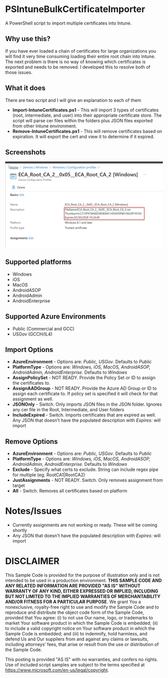 # PSIntuneBulkCertificateImporter
A PowerShell script to import multiple certificates into Intune. 

## Why use this?
If you have ever loaded a chain of certificates for large organizations you will find it very time consuming loading their entire root chain into Intune. 
The next problem is there is no way of knowing which certificates is exported and needs to be removed. 
I developed this to resolve both of those issues.

## What it does

There are two script and I will give an explanation to each of them
- **Import-IntuneCertificates.ps1** - This will import 3 types of certificates (root, intermediate, and user) into their appropriate certificate store. The script will parse cer files within the folders plus JSON files exported from other Intune environment. 
- **Remove-IntuneCertificates.ps1** - This will remove certificates based on expiration. It will export the cert and view it to determine if it expired. 

## Screenshots

![cert](.images/cert_description.png)

## Supported platforms

- Windows
- iOS
- MacOS
- AndroidASOP
- AndroidAdmin
- AndroidEnterprise

## Supported Azure Environments

- Public (Commercial and GCC)
- USGov (GCCH/IL4)

## Import Options

- **AzureEnvironment** - Options are: _Public, USGov_. Defaults to _Public_
- **PlatformType** - Options are: _Windows, iOS, MacOS, AndroidASOP, AndroidAdmin, AndroidEnterprise_. Defaults to _Windows_
- **AssignPolicySet** - NOT READY. Provide the Policy Set or ID to assign the certificates to. 
- **AssignAADGroup** - NOT READY. Provide the Azure AD Group or ID to assign each certificate to. If policy set is specified it will check for that assignment as well. 
- **JSONOnly** - Switch. Only imports JSON files in the JSON folder. Ignores any cer file in the Root, Intermediate, and User folders
- **IncludeExpired** - Switch. Imports certificates that are expired as well. Any JSON that doesn't have the populated description with _Expires:_ will import

## Remove Options

- **AzureEnvironment** - Options are: _Public, USGov_. Defaults to _Public_
- **PlatformType** - Options are: _Windows, iOS, MacOS, AndroidASOP, AndroidAdmin, AndroidEnterprise_. Defaults to _Windows_
- **Exclude** - Specify what certs to exclude. String can include regex pipe for multiple (eg. RootCA1|RootCA2)
- **JustAssignments** - NOT READY. Switch. Only removes assignment from target
- **All** - Switch. Removes all certificates based on platform

# Notes/Issues

- Currently assignments are not working or ready. These will be coming shortly
- Any JSON that doesn't have the populated description with _Expires:_ will import

# DISCLAIMER
This Sample Code is provided for the purpose of illustration only and is not
intended to be used in a production environment.  **THIS SAMPLE CODE AND ANY
RELATED INFORMATION ARE PROVIDED "AS IS" WITHOUT WARRANTY OF ANY KIND, EITHER
EXPRESSED OR IMPLIED, INCLUDING BUT NOT LIMITED TO THE IMPLIED WARRANTIES OF
MERCHANTABILITY AND/OR FITNESS FOR A PARTICULAR PURPOSE**.  We grant You a
nonexclusive, royalty-free right to use and modify the Sample Code and to
reproduce and distribute the object code form of the Sample Code, provided
that You agree: (i) to not use Our name, logo, or trademarks to market Your
software product in which the Sample Code is embedded; (ii) to include a valid
copyright notice on Your software product in which the Sample Code is embedded;
and (iii) to indemnify, hold harmless, and defend Us and Our suppliers from and
against any claims or lawsuits, including attorneys’ fees, that arise or result
from the use or distribution of the Sample Code.

This posting is provided "AS IS" with no warranties, and confers no rights. Use
of included script samples are subject to the terms specified
at https://www.microsoft.com/en-us/legal/copyright.